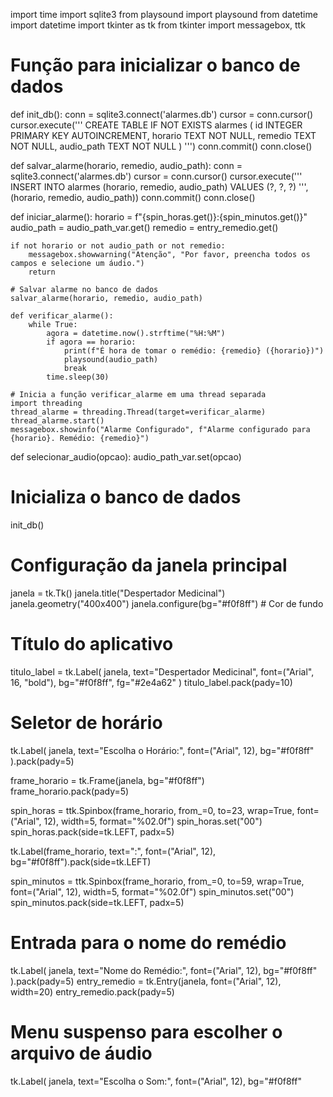 import time
import sqlite3
from playsound import playsound
from datetime import datetime
import tkinter as tk
from tkinter import messagebox, ttk

# Função para inicializar o banco de dados
def init_db():
    conn = sqlite3.connect('alarmes.db')
    cursor = conn.cursor()
    cursor.execute('''
        CREATE TABLE IF NOT EXISTS alarmes (
            id INTEGER PRIMARY KEY AUTOINCREMENT,
            horario TEXT NOT NULL,
            remedio TEXT NOT NULL,
            audio_path TEXT NOT NULL
        )
    ''')
    conn.commit()
    conn.close()

def salvar_alarme(horario, remedio, audio_path):
    conn = sqlite3.connect('alarmes.db')
    cursor = conn.cursor()
    cursor.execute('''
        INSERT INTO alarmes (horario, remedio, audio_path)
        VALUES (?, ?, ?)
    ''', (horario, remedio, audio_path))
    conn.commit()
    conn.close()

def iniciar_alarme():
    horario = f"{spin_horas.get()}:{spin_minutos.get()}"
    audio_path = audio_path_var.get()
    remedio = entry_remedio.get()

    if not horario or not audio_path or not remedio:
        messagebox.showwarning("Atenção", "Por favor, preencha todos os campos e selecione um áudio.")
        return

    # Salvar alarme no banco de dados
    salvar_alarme(horario, remedio, audio_path)

    def verificar_alarme():
        while True:
            agora = datetime.now().strftime("%H:%M")
            if agora == horario:
                print(f"É hora de tomar o remédio: {remedio} ({horario})")
                playsound(audio_path)
                break
            time.sleep(30)

    # Inicia a função verificar_alarme em uma thread separada
    import threading
    thread_alarme = threading.Thread(target=verificar_alarme)
    thread_alarme.start()
    messagebox.showinfo("Alarme Configurado", f"Alarme configurado para {horario}. Remédio: {remedio}")

def selecionar_audio(opcao):
    audio_path_var.set(opcao)

# Inicializa o banco de dados
init_db()

# Configuração da janela principal
janela = tk.Tk()
janela.title("Despertador Medicinal")
janela.geometry("400x400")
janela.configure(bg="#f0f8ff")  # Cor de fundo

# Título do aplicativo
titulo_label = tk.Label(
    janela, 
    text="Despertador Medicinal", 
    font=("Arial", 16, "bold"), 
    bg="#f0f8ff", 
    fg="#2e4a62"
)
titulo_label.pack(pady=10)

# Seletor de horário
tk.Label(
    janela, 
    text="Escolha o Horário:", 
    font=("Arial", 12), 
    bg="#f0f8ff"
).pack(pady=5)

frame_horario = tk.Frame(janela, bg="#f0f8ff")
frame_horario.pack(pady=5)

spin_horas = ttk.Spinbox(frame_horario, from_=0, to=23, wrap=True, font=("Arial", 12), width=5, format="%02.0f")
spin_horas.set("00")
spin_horas.pack(side=tk.LEFT, padx=5)

tk.Label(frame_horario, text=":", font=("Arial", 12), bg="#f0f8ff").pack(side=tk.LEFT)

spin_minutos = ttk.Spinbox(frame_horario, from_=0, to=59, wrap=True, font=("Arial", 12), width=5, format="%02.0f")
spin_minutos.set("00")
spin_minutos.pack(side=tk.LEFT, padx=5)

# Entrada para o nome do remédio
tk.Label(
    janela, 
    text="Nome do Remédio:", 
    font=("Arial", 12), 
    bg="#f0f8ff"
).pack(pady=5)
entry_remedio = tk.Entry(janela, font=("Arial", 12), width=20)
entry_remedio.pack(pady=5)

# Menu suspenso para escolher o arquivo de áudio
tk.Label(
    janela, 
    text="Escolha o Som:", 
    font=("Arial", 12), 
    bg="#f0f8ff"
